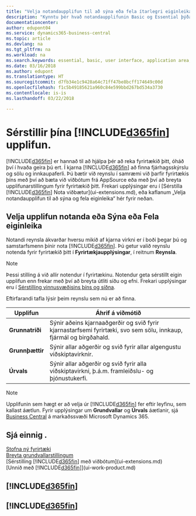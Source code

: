 ```yaml
---
title: "Velja notandaupplifun til að sýna eða fela ítarlegri eiginleika | Microsoft Docs"
description: "Kynntu þér hvað notandaupplifunin Basic og Essential þýða fyrir notandaviðmótið, kerfishlutana og fyrirtækið þitt."
documentationcenter: 
author: edupont04
ms.service: dynamics365-business-central
ms.topic: article
ms.devlang: na
ms.tgt_pltfrm: na
ms.workload: na
ms.search.keywords: essential, basic, user interface, application area, experience
ms.date: 03/16/2018
ms.author: edupont
ms.translationtype: HT
ms.sourcegitcommit: d7fb34e1c9428a64c71ff47be8bcff174649c00d
ms.openlocfilehash: f1c5b49185621a960c84e599bbd267bd534a3730
ms.contentlocale: is-is
ms.lasthandoff: 03/22/2018

---
```

# <a name="customizing-your-included365finincludesd365finmdmd-experience"></a>Sérstillir þína [!INCLUDE[d365fin](includes/d365fin_md.md)] upplifun.
[!INCLUDE[d365fin](includes/d365fin_md.md)] er hannað til að hjálpa þér að reka fyrirtækið þitt, óháð því í hvaða geira þú ert. Í kjarna [!INCLUDE[d365fin](includes/d365fin_md.md)] að finna fjárhagsskýrslu og sölu og innkaupaferli. Þú bætir við reynslu í samræmi við þarfir fyrirtækis þíns með því að bæta við viðbótum frá AppSource eða með því að breyta upplifunarstillingum fyrir fyrirtækið þitt. Frekari upplýsingar eru í [Sérstilla [!INCLUDE[d365fin](includes/d365fin_md.md)] Nota viðbætur](ui-extensions.md), eða kaflanum „Velja notandaupplifun til að sýna og fela eiginleika“ hér fyrir neðan.

## <a name="choosing-a-user-experience-to-show-or-hide-features"></a>Velja upplifun notanda eða Sýna eða Fela eiginleika
Notandi reynsla ákvarðar hversu mikið af kjarna virkni er í boði þegar þú og samstarfsmenn þínir nota [!INCLUDE[d365fin](includes/d365fin_md.md)]. Þú getur valið reynslu notenda fyrir fyrirtækið þitt í **Fyrirtækjaupplýsingar**, í reitnum **Reynsla**.

> [!NOTE]  
> Þessi stilling á við allir notendur í fyrirtækinu. Notendur geta sérstillt eigin upplifun enn frekar með því að breyta útliti síðu og efni. Frekari upplýsingar eru í [Sérstilling vinnusvæðisins þíns og síðna](ui-personalization-user.md).  

Eftirfarandi tafla lýsir þeim reynslu sem nú er að finna.

| Upplifun | Áhrif á viðmótið |
| --- | --- |
| **Grunnatriði** |Sýnir aðeins kjarnaaðgerðir og svið fyrir kjarnastarfsemi fyrirtæki, svo sem sölu, innkaup, fjármál og birgðahald. |
| **Grunnþættir** |Sýnir allar aðgerðir og svið fyrir allar algengustu viðskiptavirknir.|
| **Úrvals** |Sýnir allar aðgerðir og svið fyrir alla viðskiptavirkni, þ.á.m. framleiðslu- og þjónustukerfi.|

> [!NOTE]  
> Upplifunin sem hægt er að velja úr [!INCLUDE[d365fin](includes/d365fin_md.md)] fer eftir leyfinu, sem kallast áætlun. Fyrir upplýsingar um **Grundvallar** og **Úrvals** áætlanir, sjá [Business Central](https://go.microsoft.com/fwlink/?linkid=870242) á markaðssvæði Microsoft Dynamics 365. 

## <a name="see-also"></a>Sjá einnig .
[Stofna ný fyrirtæki](about-new-company.md)  
[Breyta grundvallarstillingum](ui-change-basic-settings.md)  
[Sérstilling [!INCLUDE[d365fin](includes/d365fin_md.md)] með viðbótum](ui-extensions.md)  
[Unnið með [!INCLUDE[d365fin](includes/d365fin_md.md)]](ui-work-product.md)

## [!INCLUDE[d365fin](includes/free_trial_md.md)]  
## [!INCLUDE[d365fin](includes/training_link_md.md)]


